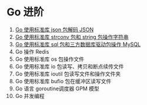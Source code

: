 # Go 进阶
1. [Go 使用标准库 json 包解码 JSON](https://mp.weixin.qq.com/s/OyPlXss8L6zSb0HGIyDBrw)
2. [Go 使用标准库 strconv 包和 string 包操作字符串](https://mp.weixin.qq.com/s/ZULa_S-jSOMHS0-SiFqz4A)
3. [Go 使用标准库 sql 包和三方数据库驱动包操作 MySQL](https://mp.weixin.qq.com/s/JEWaU7DTkNllxK28BKvFUA)
4. Go 操作 Redis
5. Go 使用标准库 os 包操作文件
6. Go 使用标准库 io 包读写、拷贝和断点续传文件
7. Go 使用标准库 ioutil 包读写文件和操作文件夹
8. Go 使用标准库 bufio 包在缓冲区读写文件
8. Go 语言 goroutine调度器 GPM 模型
9. Go 并发编程